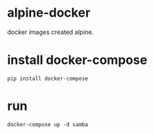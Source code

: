 # alpine-docker
docker images created alpine.

# install docker-compose
```
pip install docker-compose
```

# run
```
docker-compose up -d samba
```
